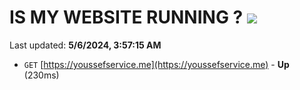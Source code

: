 # IS MY WEBSITE RUNNING ? [![](https://img.shields.io/static/v1?label=Sponsor&message=%E2%9D%A4&logo=GitHub&color=%23fe8e86)](https://github.com/sponsors/<username>)

Last updated: **5/6/2024, 3:57:15 AM**

- `GET` [https://youssefservice.me](https://youssefservice.me) - **Up** (230ms)
